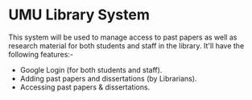 # UMU Library System

This system will be used to manage access to past papers as well as research material for both students and staff in the library.
It'll have the following features:-

- Google Login (for both students and staff).
- Adding past papers and dissertations (by Librarians).
- Accessing past papers & dissertations.

